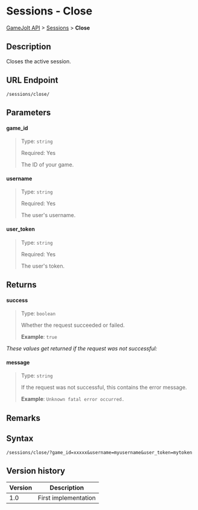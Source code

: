 # Sessions - Close

[GameJolt API](../../index.md) > [Sessions](index.md) > __Close__

## Description

Closes the active session.

## URL Endpoint

```
/sessions/close/
```

## Parameters

#### game_id
> Type: `string`
>
> Required: Yes
>
> The ID of your game.

#### username
> Type: `string`
>
> Required: Yes
>
> The user's username.

#### user_token
> Type: `string`
>
> Required: Yes
>
> The user's token.

## Returns

#### success
> Type: `boolean`
>
> Whether the request succeeded or failed.
>
> __Example__: `true`

_These values get returned if the request was not successful:_

#### message
> Type: `string`
>
> If the request was not successful, this contains the error message.
>
> __Example__: `Unknown fatal error occurred.`

## Remarks

## Syntax

```
/sessions/close/?game_id=xxxxx&username=myusername&user_token=mytoken
```

## Version history

Version		 | Description
---			 | ---
1.0			 | First implementation